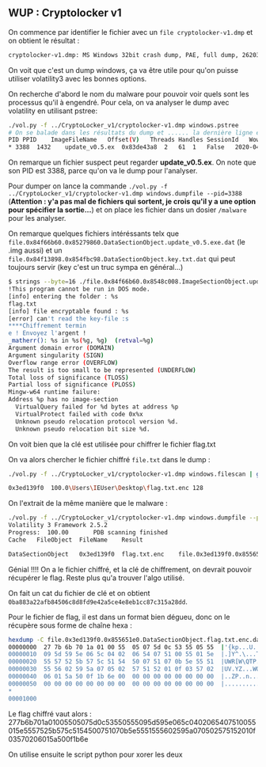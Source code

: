 ## WUP : Cryptolocker v1

On commence par identifier le fichier avec un `file cryptolocker-v1.dmp` et on obtient le résultat :  

```bash
cryptolocker-v1.dmp: MS Windows 32bit crash dump, PAE, full dump, 262030 pages
```
On voit que c'est un dump windows, ça va être utile pour qu'on puisse utiliser volatility3 avec les bonnes options.  

On recherche d'abord le nom du malware pour pouvoir voir quels sont les processus qu'il à engendré. Pour cela, on va analyser le dump avec volatility en utilisant pstree: 

```bash
./vol.py -f ../CryptoLocker_v1/cryptolocker-v1.dmp windows.pstree
# On se balade dans les résultats du dump et ...... la dernière ligne est super suspecte
PID	PPID	ImageFileName	Offset(V)	Threads	Handles	SessionId	Wow64	CreateTime	ExitTime
* 3388	1432	update_v0.5.ex	0x83de43a8	2	61	1	False	2020-04-13 18:38:00.000000 	N/A
```

On remarque un fichier suspect peut regarder **update_v0.5.ex**. On note que son PID est 3388, parce qu'on va le dump pour l'analyser.

Pour dumper on lance la commande `./vol.py -f ../CryptoLocker_v1/cryptolocker-v1.dmp windows.dumpfile --pid=3388` (**Attention : y'a pas mal de fichiers qui sortent, je crois qu'il y a une option pour spécifier la sortie...**) et on place les fichier dans un dosier `/malware` pour les analyser.  

On remarque quelques fichiers intéréssants telx que `file.0x84f66b60.0x85279860.DataSectionObject.update_v0.5.exe.dat` (le .img aussi) et un `file.0x84f13898.0x854fbc98.DataSectionObject.key.txt.dat` qui peut toujours servir (key c'est un truc sympa en général...)  


```bash
$ strings --byte=16 ./file.0x84f66b60.0x8548c008.ImageSectionObject.update_v0.5.exe.img
!This program cannot be run in DOS mode.
[info] entering the folder : %s
flag.txt
[info] file encryptable found : %s
[error] can't read the key-file :s
****Chiffrement termin
e ! Envoyez l'argent !
_matherr(): %s in %s(%g, %g)  (retval=%g)
Argument domain error (DOMAIN)
Argument singularity (SIGN)
Overflow range error (OVERFLOW)
The result is too small to be represented (UNDERFLOW)
Total loss of significance (TLOSS)
Partial loss of significance (PLOSS)
Mingw-w64 runtime failure:
Address %p has no image-section
  VirtualQuery failed for %d bytes at address %p
  VirtualProtect failed with code 0x%x
  Unknown pseudo relocation protocol version %d.
  Unknown pseudo relocation bit size %d.
```
On voit bien que la clé est utilisée pour chiffrer le fichier flag.txt

On va alors chercher le fichier chiffré `file.txt` dans le dump :

```bash
./vol.py -f ../CryptoLocker_v1/cryptolocker-v1.dmp windows.filescan | grep flag

0x3ed139f0	100.0\Users\IEUser\Desktop\flag.txt.enc	128
```

On l'extrait de la même manière que le malware :

```bash
./vol.py -f ../CryptoLocker_v1/cryptolocker-v1.dmp windows.dumpfile --physaddr 0x3ed139f0
Volatility 3 Framework 2.5.2
Progress:  100.00		PDB scanning finished
Cache	FileObject	FileName	Result

DataSectionObject	0x3ed139f0	flag.txt.enc	file.0x3ed139f0.0x855651e0.DataSectionObject.flag.txt.enc.dat
```
Génial !!!! On a le fichier chiffré, et la clé de chiffrement, on devrait pouvoir récupérer le flag. Reste plus qu'a trouver l'algo utilisé.

On fait un cat du fichier de clé et on obtient `0ba883a22afb84506c8d8fd9e42a5ce4e8eb1cc87c315a28dd`.

Pour le fichier de flag, il est dans un format bien dégueu, donc on le récupère sous forme de chaîne hexa :
```bash
hexdump -C file.0x3ed139f0.0x855651e0.DataSectionObject.flag.txt.enc.dat
00000000  27 7b 6b 70 1a 01 00 55  05 07 5d 0c 53 55 05 55  |'{kp...U..].SU.U|
00000010  09 5d 59 5e 06 5c 04 02  06 54 07 51 00 55 01 5e  |.]Y^.\...T.Q.U.^|
00000020  55 57 52 5b 57 5c 51 54  50 07 51 07 0b 5e 55 51  |UWR[W\QTP.Q..^UQ|
00000030  55 56 02 59 5a 07 05 02  57 51 52 01 0f 03 57 02  |UV.YZ...WQR...W.|
00000040  06 01 5a 50 0f 1b 6e 00  00 00 00 00 00 00 00 00  |..ZP..n.........|
00000050  00 00 00 00 00 00 00 00  00 00 00 00 00 00 00 00  |................|
*
00001000
```
Le flag chiffré vaut alors : 
277b6b701a01005505075d0c53550555095d595e065c0402065407510055015e5557525b575c5154500751070b5e5551555602595a070502575152010f03570206015a500f1b6e

On utilise ensuite le script python pour xorer les deux 